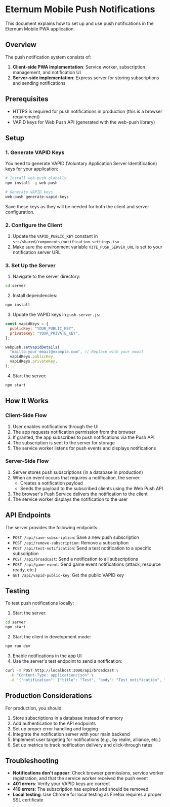 # Eternum Mobile Push Notifications

This document explains how to set up and use push notifications in the Eternum Mobile PWA application.

## Overview

The push notification system consists of:

1. **Client-side PWA implementation**: Service worker, subscription management, and notification UI
2. **Server-side implementation**: Express server for storing subscriptions and sending notifications

## Prerequisites

- HTTPS is required for push notifications in production (this is a browser requirement)
- VAPID keys for Web Push API (generated with the web-push library)

## Setup

### 1. Generate VAPID Keys

You need to generate VAPID (Voluntary Application Server Identification) keys for your application:

```bash
# Install web-push globally
npm install -g web-push

# Generate VAPID keys
web-push generate-vapid-keys
```

Save these keys as they will be needed for both the client and server configuration.

### 2. Configure the Client

1. Update the `VAPID_PUBLIC_KEY` constant in `src/shared/components/notification-settings.tsx`
2. Make sure the environment variable `VITE_PUSH_SERVER_URL` is set to your notification server URL

### 3. Set Up the Server

1. Navigate to the server directory:

```bash
cd server
```

2. Install dependencies:

```bash
npm install
```

3. Update the VAPID keys in `push-server.js`:

```javascript
const vapidKeys = {
  publicKey: "YOUR_PUBLIC_KEY",
  privateKey: "YOUR_PRIVATE_KEY",
};

webpush.setVapidDetails(
  "mailto:your-email@example.com", // Replace with your email
  vapidKeys.publicKey,
  vapidKeys.privateKey,
);
```

4. Start the server:

```bash
npm start
```

## How It Works

### Client-Side Flow

1. User enables notifications through the UI
2. The app requests notification permission from the browser
3. If granted, the app subscribes to push notifications via the Push API
4. The subscription is sent to the server for storage
5. The service worker listens for push events and displays notifications

### Server-Side Flow

1. Server stores push subscriptions (in a database in production)
2. When an event occurs that requires a notification, the server:
   - Creates a notification payload
   - Sends the payload to the subscribed clients using the Web Push API
3. The browser's Push Service delivers the notification to the client
4. The service worker displays the notification to the user

## API Endpoints

The server provides the following endpoints:

- `POST /api/save-subscription`: Save a new push subscription
- `POST /api/remove-subscription`: Remove a subscription
- `POST /api/test-notification`: Send a test notification to a specific subscription
- `POST /api/broadcast`: Send a notification to all subscriptions
- `POST /api/game-event`: Send game event notifications (attack, resource ready, etc.)
- `GET /api/vapid-public-key`: Get the public VAPID key

## Testing

To test push notifications locally:

1. Start the server:

```bash
cd server
npm start
```

2. Start the client in development mode:

```bash
npm run dev
```

3. Enable notifications in the app UI
4. Use the server's test endpoint to send a notification:

```bash
curl -X POST http://localhost:3000/api/broadcast \
  -H "Content-Type: application/json" \
  -d '{"notification": {"title": "Test", "body": "Test notification", "icon": "/game-pwa-192x192.png"}}'
```

## Production Considerations

For production, you should:

1. Store subscriptions in a database instead of memory
2. Add authentication to the API endpoints
3. Set up proper error handling and logging
4. Integrate the notification server with your main backend
5. Implement user targeting for notifications (e.g., by realm, alliance, etc.)
6. Set up metrics to track notification delivery and click-through rates

## Troubleshooting

- **Notifications don't appear**: Check browser permissions, service worker registration, and that the service worker
  received the push event
- **401 errors**: Verify your VAPID keys are correct
- **410 errors**: The subscription has expired and should be removed
- **Local testing**: Use Chrome for local testing as Firefox requires a proper SSL certificate
